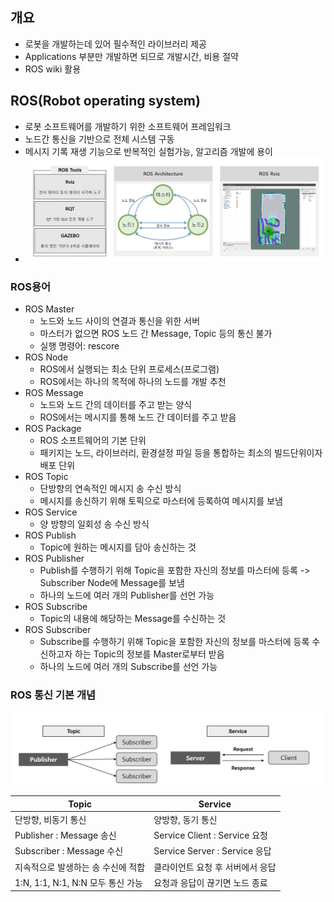 ## 개요
- 로봇을 개발하는데 있어 필수적인 라이브러리 제공
- Applications 부분만 개발하면 되므로 개발시간, 비용 절약 
- ROS wiki 활용


## ROS(Robot operating system)
- 로봇 소프트웨어를 개발하기 위한 소프트웨어 프레임워크
- 노드간 통신을 기반으로 전체 시스템 구동
- 메시지 기록 재생 기능으로 반복적인 실험가능, 알고리즘 개발에 용이
- ![Alt text](image-2.png)

### ROS용어
- ROS Master
  - 노드와 노드 사이의 연결과 통신을 위한 서버
  - 마스터가 없으면 ROS 노드 간 Message, Topic 등의 통신 불가
  - 실행 명령어: rescore
- ROS Node
  - ROS에서 실행되는 최소 단위 프로세스(프로그램)
  - ROS에서는 하나의 목적에 하나의 노드를 개발 추천
- ROS Message
  - 노드와 노드 간의 데이터를 주고 받는 양식
  - ROS에서는 메시지를 통해 노드 간 데이터를 주고 받음
- ROS Package
  - ROS 소프트웨어의 기본 단위
  - 패키지는 노드, 라이브러리, 환경설정 파일 등을 통합하는 최소의 빌드단위이자 배포 단위
- ROS Topic
  - 단방향의 연속적인 메시지 송 수신 방식
  - 메시지를 송신하기 위해 토픽으로 마스터에 등록하여 메시지를 보냄
- ROS Service
  - 양 방향의 일회성 송 수신 방식
- ROS Publish
  - Topic에 원하는 메시지를 담아 송신하는 것
- ROS Publisher
  - Publish를 수행하기 위해 Topic을 포함한 자신의 정보를 마스터에 등록 -> Subscriber Node에 Message를 보냄
  - 하나의 노드에 여러 개의 Publisher를 선언 가능
- ROS Subscribe
  - Topic의 내용에 해당하는 Message를 수신하는 것
- ROS Subscriber
  - Subscribe를 수행하기 위해 Topic을 포함한 자신의 정보를 마스터에 등록 수신하고자 하는 Topic의 정보를 Master로부터 받음
  - 하나의 노드에 여러 개의 Subscribe를 선언 가능

### ROS 통신 기본 개념
![Alt text](image-3.png)   

| Topic | Service |
| ----- | ------|
| 단방향, 비동기 통신 | 양방향, 동기 통신 |
| Publisher : Message 송신 | Service Client : Service 요청 |
| Subscriber : Message 수신 | Service Server : Service 응답 |
| 지속적으로 발생하는 송 수신에 적합 | 클라이언트 요청 후 서버에서 응답 |
| 1:N, 1:1, N:1, N:N 모두 통신 가능 | 요청과 응답이 끊기면 노드 종료 |